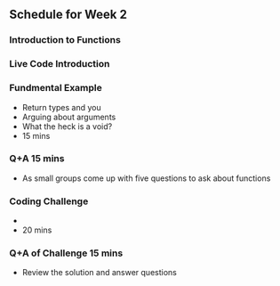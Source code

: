 ## Schedule for Week 2

### Introduction to Functions

### Live Code Introduction

### Fundmental Example
- Return types and you
- Arguing about arguments
- What the heck is a void?
- 15 mins
### Q+A 15 mins
- As small groups come up with five questions to ask about functions
### Coding Challenge
- 
- 20 mins
### Q+A of Challenge 15 mins
- Review the solution and answer questions
